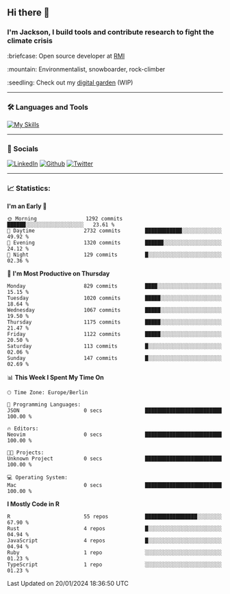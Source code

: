 ## Hi there :wave:
### I'm Jackson, I build tools and contribute research to fight the climate crisis
<p> :briefcase: Open source developer at <a href="https://rmi.org/" alt="RMI">RMI</a></p>
<p> :mountain: Environmentalist, snowboarder, rock-climber</p>
<p> :seedling: Check out my <a href="https://jdhoffa.github.io/" alt="digital garden">digital garden</a> (WIP) </p>

---

### :hammer_and_wrench: Languages and Tools

[![My Skills](https://skillicons.dev/icons?i=r,python,rust,js,html,css,postgresql,neovim,azure,docker,git&perline=6&theme=dark)](https://skillicons.dev)

---

### :iphone: Socials

[![LinkedIn](https://skillicons.dev/icons?i=linkedin&theme=dark)](https://www.linkedin.com/in/jackson-hoffart/) 
[![Github](https://skillicons.dev/icons?i=github&theme=dark)](https://github.com/jdhoffa) 
[![Twitter](https://skillicons.dev/icons?i=twitter&theme=dark)](https://twitter.com/jdhoffart) 

---

### :chart_with_upwards_trend: Statistics:

 
<!--START_SECTION:waka-->
**I'm an Early 🐤** 

```text
🌞 Morning                1292 commits        ██████░░░░░░░░░░░░░░░░░░░   23.61 % 
🌆 Daytime                2732 commits        ████████████░░░░░░░░░░░░░   49.92 % 
🌃 Evening                1320 commits        ██████░░░░░░░░░░░░░░░░░░░   24.12 % 
🌙 Night                  129 commits         █░░░░░░░░░░░░░░░░░░░░░░░░   02.36 % 
```
📅 **I'm Most Productive on Thursday** 

```text
Monday                   829 commits         ████░░░░░░░░░░░░░░░░░░░░░   15.15 % 
Tuesday                  1020 commits        █████░░░░░░░░░░░░░░░░░░░░   18.64 % 
Wednesday                1067 commits        █████░░░░░░░░░░░░░░░░░░░░   19.50 % 
Thursday                 1175 commits        █████░░░░░░░░░░░░░░░░░░░░   21.47 % 
Friday                   1122 commits        █████░░░░░░░░░░░░░░░░░░░░   20.50 % 
Saturday                 113 commits         █░░░░░░░░░░░░░░░░░░░░░░░░   02.06 % 
Sunday                   147 commits         █░░░░░░░░░░░░░░░░░░░░░░░░   02.69 % 
```


📊 **This Week I Spent My Time On** 

```text
🕑︎ Time Zone: Europe/Berlin

💬 Programming Languages: 
JSON                     0 secs              █████████████████████████   100.00 % 

🔥 Editors: 
Neovim                   0 secs              █████████████████████████   100.00 % 

🐱‍💻 Projects: 
Unknown Project          0 secs              █████████████████████████   100.00 % 

💻 Operating System: 
Mac                      0 secs              █████████████████████████   100.00 % 
```

**I Mostly Code in R** 

```text
R                        55 repos            █████████████████░░░░░░░░   67.90 % 
Rust                     4 repos             █░░░░░░░░░░░░░░░░░░░░░░░░   04.94 % 
JavaScript               4 repos             █░░░░░░░░░░░░░░░░░░░░░░░░   04.94 % 
Ruby                     1 repo              ░░░░░░░░░░░░░░░░░░░░░░░░░   01.23 % 
TypeScript               1 repo              ░░░░░░░░░░░░░░░░░░░░░░░░░   01.23 % 
```




 Last Updated on 20/01/2024 18:36:50 UTC
<!--END_SECTION:waka-->
